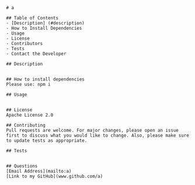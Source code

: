 
    # a

    ## Table of Contents
    - [Description] (#description)
    - How to Install Dependencies
    - Usage
    - License
    - Contributors 
    - Tests
    - Contact the Developer

    ## Description
    

    ## How to install dependencies
    Please use: npm i

    ## Usage
    

    ## License
    Apache License 2.0

    ## Contributing
    Pull requests are welcome. For major changes, please open an issue first to discuss what you would like to change. Also, please make sure to update tests as appropriate.

    ## Tests
    
    
    ## Questions
    [Email Address](mailto:a)
    [Link to my GitHub](www.github.com/a)


    